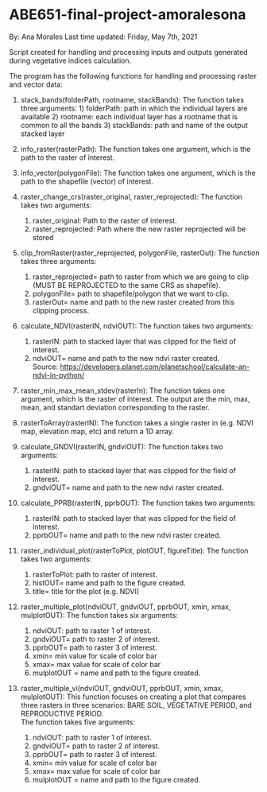 # ABE651-final-project-amoralesona
By: Ana Morales
Last time updated: Friday, May 7th, 2021

Script created for handling and processing inputs and outputs generated during vegetative indices calculation.

The program has the following functions for handling and processing raster and vector data:

1) stack_bands(folderPath, rootname, stackBands):
    The function takes three arguments:
        1) folderPath: path in which the individual layers are available
        2) rootname: each individual layer has a rootname that is common to all the bands
        3) stackBands: path and name of the output stacked layer

2) info_raster(rasterPath):
    The function takes one argument, which is the path to the raster of interest.

3) info_vector(polygonFile):
    The function takes one argument, which is the path to the shapefile (vector) of interest.
    
4) raster_change_crs(raster_original, raster_reprojected):
    The function takes two arguments:
    1) raster_original: Path to the raster of interest.
    2) raster_reprojected: Path where the new raster reprojected will be stored
   
5) clip_fromRaster(raster_reprojected, polygonFile, rasterOut):
    The function takes three arguments:
    1) raster_reprojected= path to raster from which we are going to clip (MUST BE REPROJECTED to the same CRS as shapefile).
    2) polygonFile= path to shapefile/polygon that we want to clip.
    3) rasterOut= name and path to the new raster created from this clipping process.

6) calculate_NDVI(rasterIN, ndviOUT):
    The function takes two arguments:
    1) rasterIN: path to stacked layer that was clipped for the field of interest.
    2) ndviOUT= name and path to the new ndvi raster created.    
    Source: https://developers.planet.com/planetschool/calculate-an-ndvi-in-python/

7) raster_min_max_mean_stdev(rasterIn):
    The function takes one argument, which is the raster of interest.
    The output are the min, max, mean, and standart deviation corresponding to the raster.
    
8) rasterToArray(rasterIN):
    The function takes a single raster in (e.g. NDVI map, elevation map, etc)
    and return a 1D array.

9) calculate_GNDVI(rasterIN, gndviOUT):
    The function takes two arguments:
    1) rasterIN: path to stacked layer that was clipped for the field of interest.
    2) gndviOUT= name and path to the new ndvi raster created.
     
10) calculate_PPRB(rasterIN, pprbOUT):
    The function takes two arguments:
    1) rasterIN: path to stacked layer that was clipped for the field of interest.
    2) pprbOUT= name and path to the new ndvi raster created.

11) raster_individual_plot(rasterToPlot, plotOUT, figureTitle):
    The function takes two arguments:
    1) rasterToPlot: path to raster of interest.
    2) histOUT= name and path to the figure created.
    3) title= title for the plot (e.g. NDVI)    

12) raster_multiple_plot(ndviOUT, gndviOUT, pprbOUT, xmin, xmax, mulplotOUT):
    The function takes six arguments:
    1) ndviOUT: path to raster 1 of interest.
    2) gndviOUT= path to raster 2 of interest.
    3) pprbOUT= path to raster 3 of interest.
    4) xmin= min value for scale of color bar
    5) xmax= max value for scale of color bar
    4) mulplotOUT = name and path to the figure created.   

13) raster_multiple_vi(ndviOUT, gndviOUT, pprbOUT, xmin, xmax, mulplotOUT):
    This function focuses on creating a plot that compares three rasters in 
    three scenarios: BARE SOIL, VEGETATIVE PERIOD, and REPRODUCTIVE PERIOD.   
    The function takes five arguments:
    1) ndviOUT: path to raster 1 of interest.
    2) gndviOUT= path to raster 2 of interest.
    3) pprbOUT= path to raster 3 of interest.
    4) xmin= min value for scale of color bar
    5) xmax= max value for scale of color bar    
    6) mulplotOUT = name and path to the figure created.
